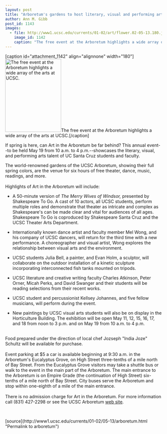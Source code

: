```yaml
---
layout: post
title: "Arboretum's gardens to host literary, visual and performing arts"
author: Ann M. Gibb
post_id: 1143
images:
  - file: http://www1.ucsc.edu/currents/01-02/art/flower.02-05-13.180.jpg
    image_id: 1142
    caption: "The free event at the Arboretum highlights a wide array of the arts at UCSC."
---
```


[caption id="attachment_1142" align="alignnone" width="180"]<a href="http://localhost/mysite/wp-content/uploads/2002/05/flower.02-05-13.180.jpg"><img class="size-full wp-image-1142" src="http://localhost/mysite/wp-content/uploads/2002/05/flower.02-05-13.180.jpg" alt="The free event at the Arboretum highlights a wide array of the arts at UCSC." width="180" height="235" /></a>The free event at the Arboretum highlights a wide array of the arts at UCSC.[/caption]
<p>
  If spring is here, can Art in the Arboretum be far behind? This annual event--to be held May 19 from 10 a.m. to 4 p.m.--showcases the literary, visual, and performing arts talent of UC Santa Cruz students and faculty.
</p>The world-renowned gardens of the UCSC Arboretum, showing their full spring colors, are the venue for six hours of free theater, dance, music, readings, and more.<br>
<br>
Highlights of Art in the Arboretum will include:
<ul>
  <li>A 50-minute version of <i>The Merry Wives of Windsor,</i> presented by Shakespeare To Go. A cast of 10 actors, all UCSC students, perform multiple roles and demonstrate that theater as intricate and complex as Shakespeare's can be made clear and vital for audiences of all ages. Shakespeare To Go is coproduced by Shakespeare Santa Cruz and the UCSC Theater Arts Department.
  </li>
</ul>
<ul>
  <li>Internationally known dance artist and faculty member Mel Wong, and his company of UCSC dancers, will return for the third time with a new performance. A choreographer and visual artist, Wong explores the relationship between visual arts and the environment.
  </li>
</ul>
<ul>
  <li>UCSC students Julia Bell, a painter, and Evan Holm, a sculptor, will collaborate on the outdoor installation of a kinetic sculpture incorporating interconnected fish tanks mounted on tripods.
  </li>
</ul>
<ul>
  <li>UCSC literature and creative writing faculty Charles Atkinson, Peter Orner, Micah Perks, and David Swanger and their students will be reading selections from their recent works.
  </li>
</ul>
<ul>
  <li>UCSC student and percussionist Kellsey Johannes, and five fellow musicians, will perform during the event.
  </li>
</ul>
<ul>
  <li>New paintings by UCSC visual arts students will also be on display in the Horticulture Building. The exhibition will be open May 11, 12, 15, 16, 17, and 18 from noon to 3 p.m. and on May 19 from 10 a.m. to 4 p.m.
  </li>
</ul>
<p>
  <br>
  Food prepared under the direction of local chef Jozseph "India Joze" Schultz will be available for purchase.<br>
  <br>
  Event parking at $5 a car is available beginning at 9:30 a.m. in the Arboretum's Eucalyptus Grove, on High Street three-tenths of a mile north of Bay Street. From the Eucalyptus Grove visitors may take a shuttle bus or walk to the event in the main part of the Arboretum. The main entrance to the Arboretum is on Empire Grade (the continuation of High Street) six-tenths of a mile north of Bay Street. City buses serve the Arboretum and stop within one-eighth of a mile of the main entrance.<br>
  <br>
  There is no admission charge for Art in the Arboretum. For more information call (831) 427-2298 or see the UCSC Arboretum <a href="http://www2.ucsc.edu/arboretum/">web site</a>.
</p>
<p>
  <br>

</p>
<p>

</p>
[source](http://www1.ucsc.edu/currents/01-02/05-13/arboretum.html "Permalink to arboretum")
